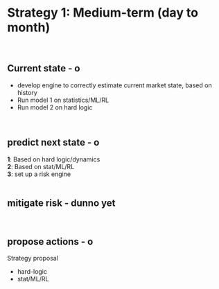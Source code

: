 


# Strategy 1: Medium-term (day to month)
<br>

## Current state - o
- develop engine to correctly estimate current market state, based on history
- Run model 1 on statistics/ML/RL
- Run model 2 on hard logic
<br>

## predict next state - o
**1**: Based on hard logic/dynamics \
**2**: Based on stat/ML/RL \
**3**: set up a risk engine 
<br>
<br>

## mitigate risk - dunno yet
<br>

## propose actions - o
Strategy proposal
- hard-logic
- stat/ML/RL


